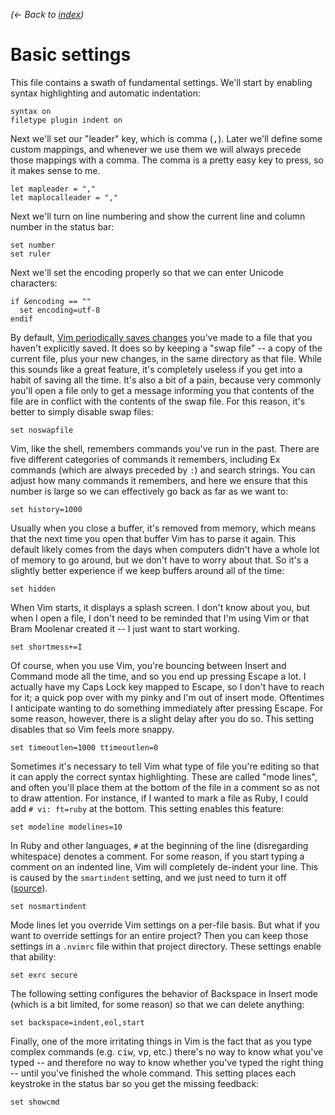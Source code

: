 *(← Back to [index](../README.md))*

# Basic settings

This file contains a swath of fundamental settings. We'll start by enabling
syntax highlighting and automatic indentation:

``` vim
syntax on
filetype plugin indent on
```

Next we'll set our "leader" key, which is comma (<kbd>,</kbd>). Later we'll
define some custom mappings, and whenever we use them we will always precede
those mappings with a comma. The comma is a pretty easy key to press, so it
makes sense to me.

``` vim
let mapleader = ","
let maplocalleader = ","
```

Next we'll turn on line numbering and show the current line and column number in
the status bar:

``` vim
set number
set ruler
```

Next we'll set the encoding properly so that we can enter Unicode characters:

``` vim
if &encoding == ""
  set encoding=utf-8
endif
```

By default, [Vim periodically saves changes][recover] you've made to a file that
you haven't explicitly saved. It does so by keeping a "swap file" -- a copy of
the current file, plus your new changes, in the same directory as that file.
While this sounds like a great feature, it's completely useless if you get into
a habit of saving all the time. It's also a bit of a pain, because very commonly
you'll open a file only to get a message informing you that contents of the file
are in conflict with the contents of the swap file. For this reason, it's better
to simply disable swap files:

[recover]: http://vimdoc.sourceforge.net/htmldoc/recover.html

``` vim
set noswapfile
```

Vim, like the shell, remembers commands you've run in the past. There are five
different categories of commands it remembers, including Ex commands (which are
always preceded by `:`) and search strings. You can adjust how many commands it
remembers, and here we ensure that this number is large so we can effectively go
back as far as we want to:

``` vim
set history=1000
```

Usually when you close a buffer, it's removed from memory, which means that the
next time you open that buffer Vim has to parse it again. This default likely
comes from the days when computers didn't have a whole lot of memory to go
around, but we don't have to worry about that. So it's a slightly better
experience if we keep buffers around all of the time:

``` vim
set hidden
```

When Vim starts, it displays a splash screen. I don't know about you, but when I
open a file, I don't need to be reminded that I'm using Vim or that Bram
Moolenar created it -- I just want to start working.

``` vim
set shortmess+=I
```

Of course, when you use Vim, you're bouncing between Insert and Command mode all
the time, and so you end up pressing Escape a lot. I actually have my Caps Lock
key mapped to Escape, so I don't have to reach for it; a quick pop over with my
pinky and I'm out of insert mode. Oftentimes I anticipate wanting to do
something immediately after pressing Escape. For some reason, however, there is
a slight delay after you do so. This setting disables that so Vim feels more
snappy.

``` vim
set timeoutlen=1000 ttimeoutlen=0
```

Sometimes it's necessary to tell Vim what type of file you're editing so that it
can apply the correct syntax highlighting. These are called "mode lines", and
often you'll place them at the bottom of the file in a comment so as not to draw
attention. For instance, if I wanted to mark a file as Ruby, I could add `# vi:
ft=ruby` at the bottom. This setting enables this feature:

``` vim
set modeline modelines=10
```

In Ruby and other languages, `#` at the beginning of the line (disregarding
whitespace) denotes a comment. For some reason, if you start typing a comment on
an indented line, Vim will completely de-indent your line. This is caused by the
`smartindent` setting, and we just need to turn it off ([source][so-1]).

[so-1]: http://stackoverflow.com/questions/2063175/vim-insert-mode-comments-go-to-start-of-line

``` vim
set nosmartindent
```

Mode lines let you override Vim settings on a per-file basis. But what if you
want to override settings for an entire project? Then you can keep those
settings in a `.nvimrc` file within that project directory. These settings
enable that ability:

``` vim
set exrc secure
```

The following setting configures the behavior of Backspace in Insert mode (which
is a bit limited, for some reason) so that we can delete anything:

``` vim
set backspace=indent,eol,start
```

Finally, one of the more irritating things in Vim is the fact that as you type
complex commands (e.g. <kbd>c</kbd><kbd>i</kbd><kbd>w</kbd>,
<kbd>v</kbd><kbd>p</kbd>, etc.) there's no way to know what you've typed -- and
therefore no way to know whether you've typed the right thing -- until you've
finished the whole command. This setting places each keystroke in the status bar
so you get the missing feedback:

``` vim
set showcmd
```

